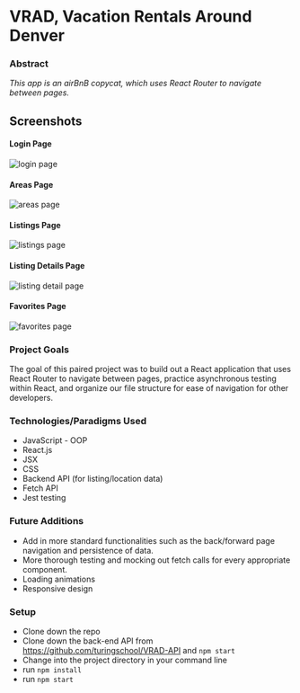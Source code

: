 # VRAD, Vacation Rentals Around Denver

### Abstract
*This app is an airBnB copycat, which uses React Router to navigate between pages.*

## Screenshots
#### Login Page
![login page](https://i.postimg.cc/L6ys1ch5/Screen-Shot-2020-03-31-at-4-21-29-PM.png)
#### Areas Page
![areas page](https://i.postimg.cc/Pq1h29fm/Screen-Shot-2020-03-31-at-4-22-17-PM.png)
#### Listings Page
![listings page](https://i.postimg.cc/FHLQH8L2/Screen-Shot-2020-03-31-at-4-22-59-PM.png)
#### Listing Details Page
![listing detail page](https://i.postimg.cc/Jn6kzsw7/Screen-Shot-2020-03-31-at-4-27-16-PM.png)
#### Favorites Page
![favorites page](https://i.postimg.cc/GhNCrdHF/Screen-Shot-2020-03-31-at-4-23-31-PM.png)

### Project Goals
The goal of this paired project was to build out a React application that uses React Router to navigate between pages, practice asynchronous testing within React, and organize our file structure for ease of navigation for other developers.

### Technologies/Paradigms Used
- JavaScript - OOP
- React.js
- JSX
- CSS
- Backend API (for listing/location data)
- Fetch API
- Jest testing

### Future Additions
- Add in more standard functionalities such as the back/forward page navigation and persistence of data.
- More thorough testing and mocking out fetch calls for every appropriate component.
- Loading animations
- Responsive design

### Setup
- Clone down the repo 
- Clone down the back-end API from https://github.com/turingschool/VRAD-API and `npm start`
- Change into the project directory in your command line
- run `npm install`
- run `npm start`
